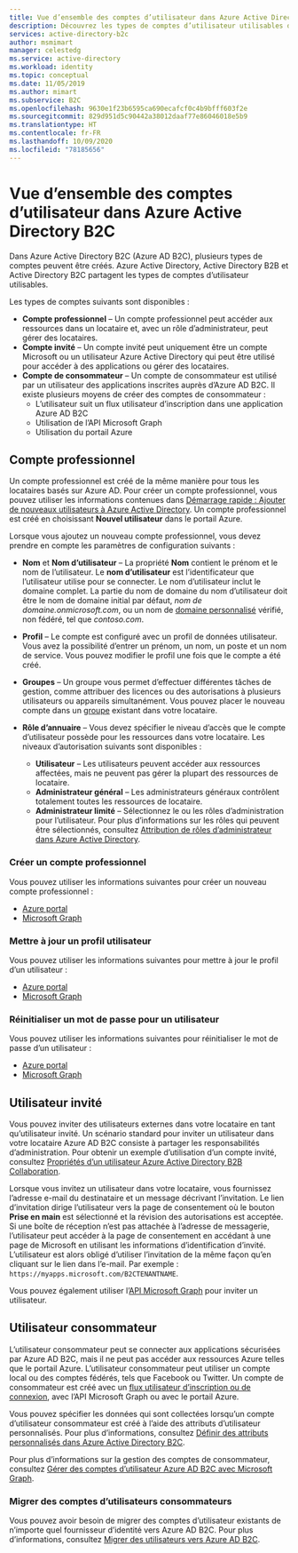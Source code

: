 ```yaml
---
title: Vue d’ensemble des comptes d’utilisateur dans Azure Active Directory B2C
description: Découvrez les types de comptes d’utilisateur utilisables dans Azure Active Directory B2C.
services: active-directory-b2c
author: msmimart
manager: celestedg
ms.service: active-directory
ms.workload: identity
ms.topic: conceptual
ms.date: 11/05/2019
ms.author: mimart
ms.subservice: B2C
ms.openlocfilehash: 9630e1f23b6595ca690ecafcf0c4b9bfff603f2e
ms.sourcegitcommit: 829d951d5c90442a38012daaf77e86046018e5b9
ms.translationtype: HT
ms.contentlocale: fr-FR
ms.lasthandoff: 10/09/2020
ms.locfileid: "78185656"
---
```

# <a name="overview-of-user-accounts-in-azure-active-directory-b2c"></a>Vue d’ensemble des comptes d’utilisateur dans Azure Active Directory B2C

Dans Azure Active Directory B2C (Azure AD B2C), plusieurs types de comptes peuvent être créés. Azure Active Directory, Active Directory B2B et Active Directory B2C partagent les types de comptes d’utilisateur utilisables.

Les types de comptes suivants sont disponibles :

- **Compte professionnel** – Un compte professionnel peut accéder aux ressources dans un locataire et, avec un rôle d’administrateur, peut gérer des locataires.
- **Compte invité** – Un compte invité peut uniquement être un compte Microsoft ou un utilisateur Azure Active Directory qui peut être utilisé pour accéder à des applications ou gérer des locataires.
- **Compte de consommateur** – Un compte de consommateur est utilisé par un utilisateur des applications inscrites auprès d’Azure AD B2C. Il existe plusieurs moyens de créer des comptes de consommateur :
  - L’utilisateur suit un flux utilisateur d’inscription dans une application Azure AD B2C
  - Utilisation de l’API Microsoft Graph
  - Utilisation du portail Azure

## <a name="work-account"></a>Compte professionnel

Un compte professionnel est créé de la même manière pour tous les locataires basés sur Azure AD. Pour créer un compte professionnel, vous pouvez utiliser les informations contenues dans [Démarrage rapide : Ajouter de nouveaux utilisateurs à Azure Active Directory](../active-directory/fundamentals/add-users-azure-active-directory.md). Un compte professionnel est créé en choisissant **Nouvel utilisateur** dans le portail Azure.

Lorsque vous ajoutez un nouveau compte professionnel, vous devez prendre en compte les paramètres de configuration suivants :

- **Nom** et **Nom d’utilisateur** – La propriété **Nom** contient le prénom et le nom de l’utilisateur. Le **nom d’utilisateur** est l’identificateur que l’utilisateur utilise pour se connecter. Le nom d’utilisateur inclut le domaine complet. La partie du nom de domaine du nom d’utilisateur doit être le nom de domaine initial par défaut, *nom de domaine.onmicrosoft.com*, ou un nom de [domaine personnalisé](../active-directory/fundamentals/add-custom-domain.md) vérifié, non fédéré, tel que *contoso.com*.
- **Profil** – Le compte est configuré avec un profil de données utilisateur. Vous avez la possibilité d’entrer un prénom, un nom, un poste et un nom de service. Vous pouvez modifier le profil une fois que le compte a été créé.
- **Groupes** – Un groupe vous permet d’effectuer différentes tâches de gestion, comme attribuer des licences ou des autorisations à plusieurs utilisateurs ou appareils simultanément. Vous pouvez placer le nouveau compte dans un [groupe](../active-directory/fundamentals/active-directory-groups-create-azure-portal.md) existant dans votre locataire.
- **Rôle d’annuaire** – Vous devez spécifier le niveau d’accès que le compte d’utilisateur possède pour les ressources dans votre locataire. Les niveaux d’autorisation suivants sont disponibles :

    - **Utilisateur** – Les utilisateurs peuvent accéder aux ressources affectées, mais ne peuvent pas gérer la plupart des ressources de locataire.
    - **Administrateur général** – Les administrateurs généraux contrôlent totalement toutes les ressources de locataire.
    - **Administrateur limité** – Sélectionnez le ou les rôles d’administration pour l’utilisateur. Pour plus d’informations sur les rôles qui peuvent être sélectionnés, consultez [Attribution de rôles d’administrateur dans Azure Active Directory](../active-directory/users-groups-roles/directory-assign-admin-roles.md).

### <a name="create-a-work-account"></a>Créer un compte professionnel

Vous pouvez utiliser les informations suivantes pour créer un nouveau compte professionnel :

- [Azure portal](../active-directory/fundamentals/add-users-azure-active-directory.md)
- [Microsoft Graph](https://docs.microsoft.com/graph/api/user-post-users?view=graph-rest-1.0)

### <a name="update-a-user-profile"></a>Mettre à jour un profil utilisateur

Vous pouvez utiliser les informations suivantes pour mettre à jour le profil d’un utilisateur :

- [Azure portal](../active-directory/fundamentals/active-directory-users-profile-azure-portal.md)
- [Microsoft Graph](https://docs.microsoft.com/graph/api/user-update?view=graph-rest-1.0)

### <a name="reset-a-password-for-a-user"></a>Réinitialiser un mot de passe pour un utilisateur

Vous pouvez utiliser les informations suivantes pour réinitialiser le mot de passe d’un utilisateur :

- [Azure portal](../active-directory/fundamentals/active-directory-users-reset-password-azure-portal.md)
- [Microsoft Graph](https://docs.microsoft.com/graph/api/user-update?view=graph-rest-1.0)

## <a name="guest-user"></a>Utilisateur invité

Vous pouvez inviter des utilisateurs externes dans votre locataire en tant qu’utilisateur invité. Un scénario standard pour inviter un utilisateur dans votre locataire Azure AD B2C consiste à partager les responsabilités d’administration. Pour obtenir un exemple d’utilisation d’un compte invité, consultez [Propriétés d’un utilisateur Azure Active Directory B2B Collaboration](../active-directory/b2b/user-properties.md).

Lorsque vous invitez un utilisateur dans votre locataire, vous fournissez l’adresse e-mail du destinataire et un message décrivant l’invitation. Le lien d’invitation dirige l’utilisateur vers la page de consentement où le bouton **Prise en main** est sélectionné et la révision des autorisations est acceptée. Si une boîte de réception n’est pas attachée à l’adresse de messagerie, l’utilisateur peut accéder à la page de consentement en accédant à une page de Microsoft en utilisant les informations d’identification d’invité. L’utilisateur est alors obligé d’utiliser l’invitation de la même façon qu’en cliquant sur le lien dans l’e-mail. Par exemple : `https://myapps.microsoft.com/B2CTENANTNAME`.

Vous pouvez également utiliser l’[API Microsoft Graph](https://docs.microsoft.com/graph/api/invitation-post?view=graph-rest-beta) pour inviter un utilisateur.

## <a name="consumer-user"></a>Utilisateur consommateur

L’utilisateur consommateur peut se connecter aux applications sécurisées par Azure AD B2C, mais il ne peut pas accéder aux ressources Azure telles que le portail Azure. L’utilisateur consommateur peut utiliser un compte local ou des comptes fédérés, tels que Facebook ou Twitter. Un compte de consommateur est créé avec un [flux utilisateur d’inscription ou de connexion](user-flow-overview.md), avec l’API Microsoft Graph ou avec le portail Azure.

Vous pouvez spécifier les données qui sont collectées lorsqu’un compte d’utilisateur consommateur est créé à l’aide des attributs d’utilisateur personnalisés. Pour plus d’informations, consultez [Définir des attributs personnalisés dans Azure Active Directory B2C](user-flow-custom-attributes.md).

Pour plus d’informations sur la gestion des comptes de consommateur, consultez [Gérer des comptes d’utilisateur Azure AD B2C avec Microsoft Graph](manage-user-accounts-graph-api.md).

### <a name="migrate-consumer-user-accounts"></a>Migrer des comptes d’utilisateurs consommateurs

Vous pouvez avoir besoin de migrer des comptes d’utilisateur existants de n’importe quel fournisseur d’identité vers Azure AD B2C. Pour plus d’informations, consultez [Migrer des utilisateurs vers Azure AD B2C](user-migration.md).
